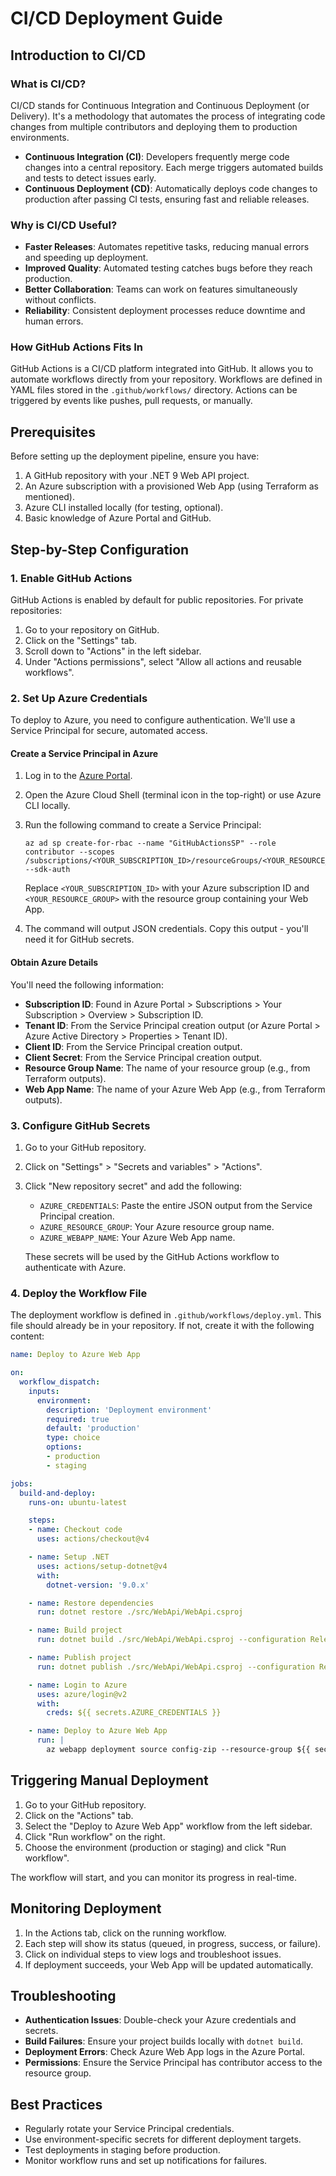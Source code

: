 # CI/CD Deployment Guide

## Introduction to CI/CD

### What is CI/CD?

CI/CD stands for Continuous Integration and Continuous Deployment (or Delivery). It's a methodology that automates the process of integrating code changes from multiple contributors and deploying them to production environments.

- **Continuous Integration (CI)**: Developers frequently merge code changes into a central repository. Each merge triggers automated builds and tests to detect issues early.
- **Continuous Deployment (CD)**: Automatically deploys code changes to production after passing CI tests, ensuring fast and reliable releases.

### Why is CI/CD Useful?

- **Faster Releases**: Automates repetitive tasks, reducing manual errors and speeding up deployment.
- **Improved Quality**: Automated testing catches bugs before they reach production.
- **Better Collaboration**: Teams can work on features simultaneously without conflicts.
- **Reliability**: Consistent deployment processes reduce downtime and human errors.

### How GitHub Actions Fits In

GitHub Actions is a CI/CD platform integrated into GitHub. It allows you to automate workflows directly from your repository. Workflows are defined in YAML files stored in the `.github/workflows/` directory. Actions can be triggered by events like pushes, pull requests, or manually.

## Prerequisites

Before setting up the deployment pipeline, ensure you have:

1. A GitHub repository with your .NET 9 Web API project.
2. An Azure subscription with a provisioned Web App (using Terraform as mentioned).
3. Azure CLI installed locally (for testing, optional).
4. Basic knowledge of Azure Portal and GitHub.

## Step-by-Step Configuration

### 1. Enable GitHub Actions

GitHub Actions is enabled by default for public repositories. For private repositories:

1. Go to your repository on GitHub.
2. Click on the "Settings" tab.
3. Scroll down to "Actions" in the left sidebar.
4. Under "Actions permissions", select "Allow all actions and reusable workflows".

### 2. Set Up Azure Credentials

To deploy to Azure, you need to configure authentication. We'll use a Service Principal for secure, automated access.

#### Create a Service Principal in Azure

1. Log in to the [Azure Portal](https://portal.azure.com/).
2. Open the Azure Cloud Shell (terminal icon in the top-right) or use Azure CLI locally.
3. Run the following command to create a Service Principal:

   ```
   az ad sp create-for-rbac --name "GitHubActionsSP" --role contributor --scopes /subscriptions/<YOUR_SUBSCRIPTION_ID>/resourceGroups/<YOUR_RESOURCE_GROUP> --sdk-auth
   ```

   Replace `<YOUR_SUBSCRIPTION_ID>` with your Azure subscription ID and `<YOUR_RESOURCE_GROUP>` with the resource group containing your Web App.

4. The command will output JSON credentials. Copy this output - you'll need it for GitHub secrets.

#### Obtain Azure Details

You'll need the following information:

- **Subscription ID**: Found in Azure Portal > Subscriptions > Your Subscription > Overview > Subscription ID.
- **Tenant ID**: From the Service Principal creation output (or Azure Portal > Azure Active Directory > Properties > Tenant ID).
- **Client ID**: From the Service Principal creation output.
- **Client Secret**: From the Service Principal creation output.
- **Resource Group Name**: The name of your resource group (e.g., from Terraform outputs).
- **Web App Name**: The name of your Azure Web App (e.g., from Terraform outputs).

### 3. Configure GitHub Secrets

1. Go to your GitHub repository.
2. Click on "Settings" > "Secrets and variables" > "Actions".
3. Click "New repository secret" and add the following:

   - `AZURE_CREDENTIALS`: Paste the entire JSON output from the Service Principal creation.
   - `AZURE_RESOURCE_GROUP`: Your Azure resource group name.
   - `AZURE_WEBAPP_NAME`: Your Azure Web App name.

   These secrets will be used by the GitHub Actions workflow to authenticate with Azure.

### 4. Deploy the Workflow File

The deployment workflow is defined in `.github/workflows/deploy.yml`. This file should already be in your repository. If not, create it with the following content:

```yaml
name: Deploy to Azure Web App

on:
  workflow_dispatch:
    inputs:
      environment:
        description: 'Deployment environment'
        required: true
        default: 'production'
        type: choice
        options:
        - production
        - staging

jobs:
  build-and-deploy:
    runs-on: ubuntu-latest

    steps:
    - name: Checkout code
      uses: actions/checkout@v4

    - name: Setup .NET
      uses: actions/setup-dotnet@v4
      with:
        dotnet-version: '9.0.x'

    - name: Restore dependencies
      run: dotnet restore ./src/WebApi/WebApi.csproj

    - name: Build project
      run: dotnet build ./src/WebApi/WebApi.csproj --configuration Release --no-restore

    - name: Publish project
      run: dotnet publish ./src/WebApi/WebApi.csproj --configuration Release --output ./publish --no-build

    - name: Login to Azure
      uses: azure/login@v2
      with:
        creds: ${{ secrets.AZURE_CREDENTIALS }}

    - name: Deploy to Azure Web App
      run: |
        az webapp deployment source config-zip --resource-group ${{ secrets.AZURE_RESOURCE_GROUP }} --name ${{ secrets.AZURE_WEBAPP_NAME }} --src ./publish
```

## Triggering Manual Deployment

1. Go to your GitHub repository.
2. Click on the "Actions" tab.
3. Select the "Deploy to Azure Web App" workflow from the left sidebar.
4. Click "Run workflow" on the right.
5. Choose the environment (production or staging) and click "Run workflow".

The workflow will start, and you can monitor its progress in real-time.

## Monitoring Deployment

1. In the Actions tab, click on the running workflow.
2. Each step will show its status (queued, in progress, success, or failure).
3. Click on individual steps to view logs and troubleshoot issues.
4. If deployment succeeds, your Web App will be updated automatically.

## Troubleshooting

- **Authentication Issues**: Double-check your Azure credentials and secrets.
- **Build Failures**: Ensure your project builds locally with `dotnet build`.
- **Deployment Errors**: Check Azure Web App logs in the Azure Portal.
- **Permissions**: Ensure the Service Principal has contributor access to the resource group.

## Best Practices

- Regularly rotate your Service Principal credentials.
- Use environment-specific secrets for different deployment targets.
- Test deployments in staging before production.
- Monitor workflow runs and set up notifications for failures.